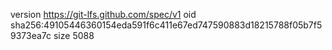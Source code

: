 version https://git-lfs.github.com/spec/v1
oid sha256:49105446360154eda591f6c411e67ed747590883d18215788f05b7f59373ea7c
size 5088

